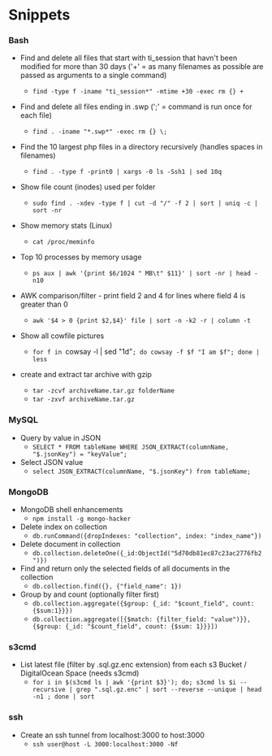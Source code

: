 # Snippets


### Bash

* Find and delete all files that start with ti_session that havn't been modified for more than 30 days ('+' = as many filenames as possible are passed as arguments to a single command)
  * `find -type f -iname "ti_session*" -mtime +30 -exec rm {} +`

* Find and delete all files ending in .swp (';' = command is run once for each file)
  * `find . -iname "*.swp*" -exec rm {} \;`

* Find the 10 largest php files in a directory recursively (handles spaces in filenames)
  * `find . -type f -print0 | xargs -0 ls -Ssh1 | sed 10q`

* Show file count (inodes) used per folder
  * `sudo find . -xdev -type f | cut -d "/" -f 2 | sort | uniq -c | sort -nr`

* Show memory stats (Linux)
  * `cat /proc/meminfo`

* Top 10 processes by memory usage
  * `ps aux | awk '{print $6/1024 " MB\t" $11}' | sort -nr | head -n10`

* AWK comparison/filter - print field 2 and 4 for lines where field 4 is greater than 0
  * `awk '$4 > 0 {print $2,$4}' file | sort -n -k2 -r | column -t`

* Show all cowfile pictures
  * `for f in `cowsay -l | sed "1d"`; do cowsay -f $f "I am $f"; done | less`

* create and extract tar archive with gzip
  * `tar -zcvf archiveName.tar.gz folderName`
  * `tar -zxvf archiveName.tar.gz`

### MySQL

* Query by value in JSON
  * `SELECT * FROM tableName WHERE JSON_EXTRACT(columnName, "$.jsonKey") = "keyValue";`
* Select JSON value
  * `select JSON_EXTRACT(columnName, "$.jsonKey") from tableName;`

### MongoDB

* MongoDB shell enhancements
  * `npm install -g mongo-hacker`
* Delete index on collection
  * `db.runCommand({dropIndexes: "collection", index: "index_name"})`
* Delete document in collection
  * `db.collection.deleteOne({_id:ObjectId("5d70db81ec87c23ac2776fb2")})`
* Find and return only the selected fields of all documents in the collection
  * `db.collection.find({}, {"field_name": 1})`
* Group by and count (optionally filter first)
  * `db.collection.aggregate({$group: {_id: "$count_field", count: {$sum:1}}})`
  * `db.collection.aggregate([{$match: {filter_field: "value")}}, {$group: {_id: "$count_field", count: {$sum: 1}}}])`

### s3cmd

* List latest file (filter by .sql.gz.enc extension) from each s3 Bucket / DigitalOcean Space (needs s3cmd)
  * `for i in $(s3cmd ls | awk '{print $3}'); do; s3cmd ls $i --recursive | grep ".sql.gz.enc" | sort --reverse --unique | head -n1 ; done | sort`

### ssh

* Create an ssh tunnel from localhost:3000 to host:3000
  * `ssh user@host -L 3000:localhost:3000 -Nf`
